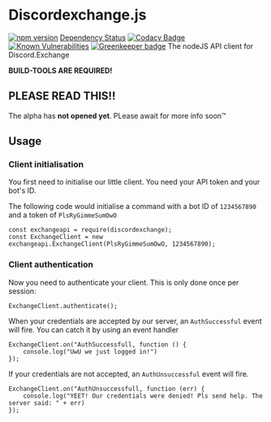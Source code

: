 # Discordexchange.js
[![npm version](https://badge.fury.io/js/discordexchange.svg)](https://badge.fury.io/js/discordexchange)
[Dependency Status](https://david-dm.org/cfanoulis/discordexchange.js.svg)
[![Codacy Badge](https://api.codacy.com/project/badge/Grade/3568134c4747441ea339dab9f04020e2)](https://app.codacy.com/app/cfan/discordexchange.js?utm_source=github.com&utm_medium=referral&utm_content=cfanoulis/discordexchange.js&utm_campaign=Badge_Grade_Settings)
[![Known Vulnerabilities](https://snyk.io/test/github/cfanoulis/discordexchange.js/badge.svg?targetFile=package.json)](https://snyk.io/test/github/cfanoulis/discordexchange.js?targetFile=package.json)
[![Greenkeeper badge](https://badges.greenkeeper.io/cfanoulis/discordexchange.js.svg)](https://greenkeeper.io/)
The nodeJS API client for Discord.Exchange

**BUILD-TOOLS ARE REQUIRED!**

## PLEASE READ THIS!!
The alpha has **not opened yet**. PLease await for more info soon:tm:

## Usage

### Client initialisation
You first need to initialise our little client. You need your API token and your bot's ID.

The following code would initialise a command with a bot ID of `1234567890` and a token of `PlsRyGimmeSumOwO`
```
const exchangeapi = require(discordexchange);
const ExchangeClient = new exchangeapi.ExchangeClient(PlsRyGimmeSumOwO, 1234567890);
```

### Client authentication
Now you need to authenticate your client. This is only done once per session:

```
ExchangeClient.authenticate();
```

When your credentials are accepted by our server, an `AuthSuccessful` event will fire. You can catch it by using an event handler

```
ExchangeClient.on("AuthSuccessfull, function () {
    console.log("UwU we just logged in!")
});
```

If your credentials are not accepted, an `AuthUnsuccessful` event will fire.

```
ExchangeClient.on("AuthUnsuccessfull, function (err) {
    console.log("YEET! Our credentials were denied! Pls send help. The server said: " + err)
});
```
